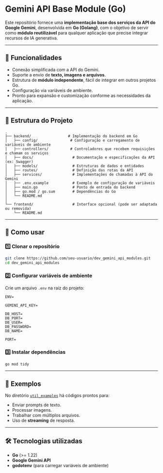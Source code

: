 # Gemini API Base Module (Go)

Este repositório fornece uma **implementação base dos serviços da API do Google Gemini**, desenvolvida em **Go (Golang)**, com o objetivo de servir como **módulo reutilizável** para qualquer aplicação que precise integrar recursos de IA generativa.

---

## 📌 Funcionalidades

* Conexão simplificada com a API do Gemini.
* Suporte a envio de **texto, imagens e arquivos**.
* Estrutura de **módulo independente**, fácil de integrar em outros projetos Go.
* Configuração via variáveis de ambiente.
* Pronto para expansão e customização conforme as necessidades da aplicação.

---

## 📂 Estrutura do Projeto

```
.
├── backend/                 # Implementação do backend em Go
│   ├── config/               # Configuração e carregamento de variáveis de ambiente
│   ├── controllers/          # Controladores que recebem requisições e chamam os serviços
│   ├── docs/                  # Documentação e especificações da API (ex: Swagger)
│   ├── models/                # Estruturas de dados e entidades
│   ├── routes/                # Definição das rotas da API
│   ├── services/              # Implementações de chamadas à API do Gemini
│   ├── .env.example           # Exemplo de configuração de variáveis
│   ├── main.go                # Ponto de entrada do backend
│   ├── go.mod / go.sum        # Dependências do Go
│   └── README.md
│
└── frontend/                  # Interface opcional (pode ser adaptada ou removida)
    └── README.md
```

---

## 🚀 Como usar

### 1️⃣ Clonar o repositório

```bash
git clone https://github.com/seu-usuario/dev_gemini_api_modules.git
cd dev_gemini_api_modules
```

### 2️⃣ Configurar variáveis de ambiente

Crie um arquivo `.env` na raiz do projeto:

```env
ENV=

GEMINI_API_KEY=

DB_HOST=
DB_PORT=
DB_USER=
DB_PASSWORD=
DB_NAME=

PORT=
```

### 3️⃣ Instalar dependências

```bash
go mod tidy
```
---

## 📖 Exemplos

No diretório [`util_examples`](./backend/services/util_examples/) há códigos prontos para:

* Enviar prompts de texto.
* Processar imagens.
* Trabalhar com múltiplos arquivos.
* Uso de **streaming** de resposta.

---

## 🛠 Tecnologias utilizadas

* **Go** (>= 1.22)
* **Google Gemini API**
* **godotenv** (para carregar variáveis de ambiente)